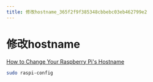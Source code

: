 ```yaml
---
title: 修改hostname_365f2f9f385348cbbebc03eb462799e2
---
```


# 修改hostname

[How to Change Your Raspberry Pi's Hostname](https://www.tomshardware.com/how-to/raspberry-pi-change-hostname)

```bash
sudo raspi-config
```